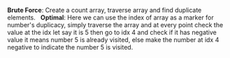 **Brute Force**: Create a count array, traverse array and find duplicate elements.
​
​
**Optimal**: Here we can use the index of array as a marker for number's duplicacy,
simply traverse the array and at every point check the value at the idx let say it is 5 then go to idx 4 and check if it has negative value it means number 5 is already visited, else
make the number at idx 4 negative to indicate the number 5 is visited.